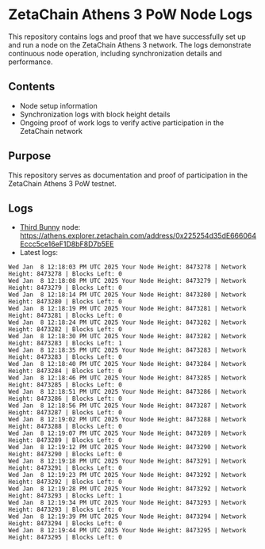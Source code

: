 # ZetaChain Athens 3 PoW Node Logs
This repository contains logs and proof that we have successfully set up and run a node on the ZetaChain Athens 3 network. The logs demonstrate continuous node operation, including synchronization details and performance.

## Contents
- Node setup information
- Synchronization logs with block height details
- Ongoing proof of work logs to verify active participation in the ZetaChain network

## Purpose
This repository serves as documentation and proof of participation in the ZetaChain Athens 3 PoW testnet.

## Logs

- [Third Bunny](https://thirdbunny.xyz/) node: https://athens.explorer.zetachain.com/address/0x225254d35dE666064Eccc5ce16eF1D8bF8D7b5EE
- Latest logs:
```
Wed Jan  8 12:18:03 PM UTC 2025 Your Node Height: 8473278 | Network Height: 8473278 | Blocks Left: 0
Wed Jan  8 12:18:08 PM UTC 2025 Your Node Height: 8473279 | Network Height: 8473279 | Blocks Left: 0
Wed Jan  8 12:18:14 PM UTC 2025 Your Node Height: 8473280 | Network Height: 8473280 | Blocks Left: 0
Wed Jan  8 12:18:19 PM UTC 2025 Your Node Height: 8473281 | Network Height: 8473281 | Blocks Left: 0
Wed Jan  8 12:18:24 PM UTC 2025 Your Node Height: 8473282 | Network Height: 8473282 | Blocks Left: 0
Wed Jan  8 12:18:30 PM UTC 2025 Your Node Height: 8473282 | Network Height: 8473283 | Blocks Left: 1
Wed Jan  8 12:18:35 PM UTC 2025 Your Node Height: 8473283 | Network Height: 8473283 | Blocks Left: 0
Wed Jan  8 12:18:40 PM UTC 2025 Your Node Height: 8473284 | Network Height: 8473284 | Blocks Left: 0
Wed Jan  8 12:18:46 PM UTC 2025 Your Node Height: 8473285 | Network Height: 8473285 | Blocks Left: 0
Wed Jan  8 12:18:51 PM UTC 2025 Your Node Height: 8473286 | Network Height: 8473286 | Blocks Left: 0
Wed Jan  8 12:18:56 PM UTC 2025 Your Node Height: 8473287 | Network Height: 8473287 | Blocks Left: 0
Wed Jan  8 12:19:02 PM UTC 2025 Your Node Height: 8473288 | Network Height: 8473288 | Blocks Left: 0
Wed Jan  8 12:19:07 PM UTC 2025 Your Node Height: 8473289 | Network Height: 8473289 | Blocks Left: 0
Wed Jan  8 12:19:12 PM UTC 2025 Your Node Height: 8473290 | Network Height: 8473290 | Blocks Left: 0
Wed Jan  8 12:19:18 PM UTC 2025 Your Node Height: 8473291 | Network Height: 8473291 | Blocks Left: 0
Wed Jan  8 12:19:23 PM UTC 2025 Your Node Height: 8473292 | Network Height: 8473292 | Blocks Left: 0
Wed Jan  8 12:19:28 PM UTC 2025 Your Node Height: 8473292 | Network Height: 8473293 | Blocks Left: 1
Wed Jan  8 12:19:34 PM UTC 2025 Your Node Height: 8473293 | Network Height: 8473293 | Blocks Left: 0
Wed Jan  8 12:19:39 PM UTC 2025 Your Node Height: 8473294 | Network Height: 8473294 | Blocks Left: 0
Wed Jan  8 12:19:44 PM UTC 2025 Your Node Height: 8473295 | Network Height: 8473295 | Blocks Left: 0
```

